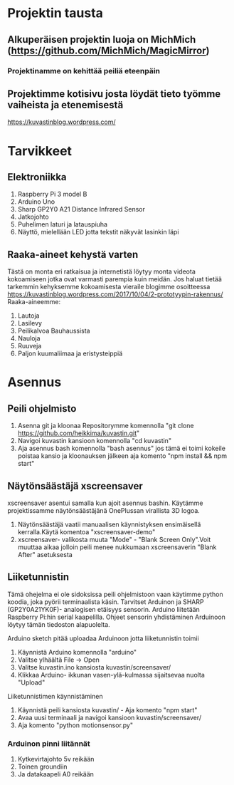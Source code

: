# Projektin tausta
## Alkuperäisen projektin luoja on MichMich (https://github.com/MichMich/MagicMirror)
### Projektinamme on kehittää peiliä eteenpäin
## Projektimme kotisivu josta löydät tieto työmme vaiheista ja etenemisestä
https://kuvastinblog.wordpress.com/
# Tarvikkeet
## Elektroniikka
1. Raspberry Pi 3 model B
2. Arduino Uno
3. Sharp GP2Y0 A21 Distance Infrared Sensor
4. Jatkojohto
5. Puhelimen laturi ja latauspiuha
6. Näyttö, mielellään LED jotta tekstit näkyvät lasinkin läpi
## Raaka-aineet kehystä varten
Tästä on monta eri ratkaisua ja internetistä löytyy monta videota kokoamiseen jotka ovat varmasti parempia kuin meidän.
Jos haluat tietää tarkemmin kehyksemme kokoamisesta vieraile blogimme osoitteessa https://kuvastinblog.wordpress.com/2017/10/04/2-prototyypin-rakennus/
Raaka-aineemme:
1. Lautoja
2. Lasilevy
3. Peilikalvoa Bauhaussista
4. Nauloja
5. Ruuveja
6. Paljon kuumaliimaa ja eristysteippiä
# Asennus
## Peili ohjelmisto
1. Asenna git ja kloonaa Repositorymme komennolla "git clone https://github.com/heikkima/kuvastin.git"
2. Navigoi kuvastin kansioon komennolla "cd kuvastin"
3. Aja asennus bash komennolla "bash asennus" jos tämä ei toimi kokeile poistaa kansio ja kloonauksen jälkeen aja komento "npm install && npm start"
## Näytönsäästäjä xscreensaver
xscreensaver asentui samalla kun ajoit asennus bashin. Käytämme projektissamme näytönsäästäjänä OnePlussan virallista 3D logoa.
1. Näytönsäästäjä vaatii manuaalisen käynnistyksen ensimäisellä kerralla.Käytä komentoa "xscreensaver-demo"
2. xscreensaver- valikosta muuta "Mode" - "Blank Screen Only".Voit muuttaa aikaa jolloin peili menee nukkumaan xscreensaverin "Blank After" asetuksesta
## Liiketunnistin
Tämä ohejelma ei ole sidoksissa peili ohjelmistoon vaan käytimme python koodia, joka pyörii terminaalista käsin. 
Tarvitset Arduinon ja SHARP (GP2Y0A21YK0F)- analogisen etäisyys sensorin. Arduino liitetään Raspberry Pi:hin serial kaapelilla. Ohjeet sensorin yhdistäminen Arduinoon löytyy tämän tiedoston alapuolelta.  

Arduino sketch pitää uploadaa Arduinoon jotta liiketunnistin toimii
1. Käynnistä Arduino komennolla "arduino"
2. Valitse ylhäältä File -> Open
3. Valitse kuvastin.ino kansiosta kuvastin/screensaver/
3. Klikkaa Arduino- ikkunan vasen-ylä-kulmassa sijaitsevaa nuolta "Upload"

Liiketunnistimen käynnistäminen
1. Käynnistä peili kansiosta kuvastin/ - Aja komento "npm start"
2. Avaa uusi terminaali ja navigoi kansioon kuvastin/screensaver/
3. Aja komento "python motionsensor.py"

### Arduinon pinni liitännät
1. Kytkevirtajohto 5v reikään
2. Toinen groundiin 
3. Ja datakaapeli A0 reikään
  

